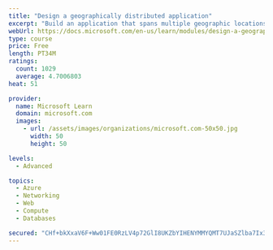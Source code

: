 ```yaml
---
title: "Design a geographically distributed application"
excerpt: "Build an application that spans multiple geographic locations for high availability and resiliency."
webUrl: https://docs.microsoft.com/en-us/learn/modules/design-a-geographically-distributed-application/
type: course
price: Free
length: PT34M
ratings:
  count: 1029
  average: 4.7006803
heat: 51

provider:
  name: Microsoft Learn
  domain: microsoft.com
  images:
    - url: /assets/images/organizations/microsoft.com-50x50.jpg
      width: 50
      height: 50

levels:
  - Advanced

topics:
  - Azure
  - Networking
  - Web
  - Compute
  - Databases

secured: "CHf+bkXxaV6F+Ww01FE0RzLV4p72GlI8UKZbYIHENYMMYQMT7UJaSZlba7Ix39sTuVt3iJHOxOZwyqdGa0vdnPpdJgLNr61GeRMfrJtrjfts1BrG+6oEe2gsJ6pZasFkZknhxfz6z63iAOtJn3LODC0BqSZ9uJSkeFKbjPj50pvk7tsqBHukAr1OoYbXwBCPleZzNj1g0l/HbShh3IANkw4MaxRBpMH05/X9LnpQUBmfzgLY5ijj+Qhucy7LkTlIEwvpsUYqHmOXBOE9ed08fDbhJ3X449p9T7LrKvvnwz6MGT2+2fNmhv82yVBr7OXfSSJuYFt8qGan8P7O3VL6kBZY8e/pt9xJbVfOpPVMih54CYyynSD0XVChkB8/chmGc0/CU7NefhKRnEhO5tG6wV7w5ADiS5KLOXGw/td4O68=;i0PBMaLF/Bc+ekOzzecMHw=="
---
```


